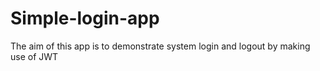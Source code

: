 # Simple-login-app
The aim of this app is to demonstrate system login and logout by making use of JWT
